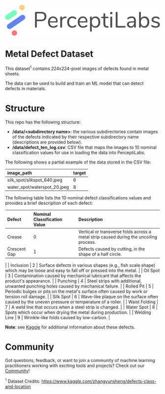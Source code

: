 <p align="center">
  <a href="https://www.perceptilabs.com">
  <img src="./pl_logo.png">
  </a>
</p>

# Metal Defect Dataset
This dataset<sup>1</sup> contains 224x224-pixel images of defects found in metal sheets.

The data can be used to build and train an ML model that can detect defects in materials. 

# Structure
This repo has the following structure:
* **/data/\<subdirectory name\>**: the various subdirectories contain images of the defects indicated by their respective subdirectory name (descriptions are provided below).
* **/data/defect_ten_log.csv**: CSV file that maps the images to 10 nominal classification values for use in loading the data into PerceptiLabs. 

The following shows a partial example of the data stored in the CSV file:

| image_path | target |
| :---------- | :------ |
| silk_spot/silkspot_640.jpeg | 6 |
| water_spot/waterspot_20.jpeg | 8 |

The following table lists the 10 nominal defect classifications values and provides a brief description of each defect: 

| Defect | Nominal Classification Value | Description |
| :---------- | :------ | :------- |
| Crease | 0 | Vertical or transverse folds across a metal strip caused during the uncoiling process. |
| Crescent Gap | 1 | Defects caused by cutting, in the shape of a half circle.
 |
| Inclusion | 2 | Surface defects in various shapes (e.g., fish scale shape) which may be loose and easy to fall off or pressed into the metal.
 |
| Oil Spot | 3 | Contamination caused by mechanical lubricant that affects the product's appearance.
 |
| Punching | 4 | Steel strips with additional, unwanted punching holes caused by mechanical failure. |
| Rolled Pit | 5 | Periodic bulges or pits on the metal's surface often caused by work or tension roll damage.
 |
| Silk Spot | 6 | Wave-like plaque on the surface often caused by the uneven pressure or temperature of a roller.
 |
| Waist Folding | 7 | A weld line that occurs when a steel strip is changed. 
 |
| Water Spot | 8 | Spots which occur when drying the metal during production.
 |
| Welding Line | 9 | Wrinkle-like folds caused by low-carbon.
 |

<b>Note</b>: see [Kaggle](https://www.kaggle.com/zhangyunsheng/defects-class-and-location) for additional information about these defects.


# Community

Got questions, feedback, or want to join a community of machine learning practitioners working with exciting tools and projects? Check out our [Community](https://forum.perceptilabs.com/)!

<sup>1</sup> Dataset Credits: https://www.kaggle.com/zhangyunsheng/defects-class-and-location
